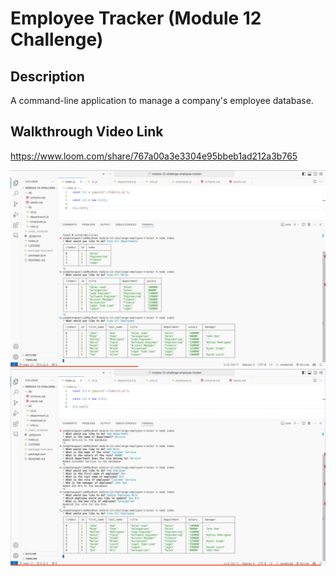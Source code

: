 # Employee Tracker (Module 12 Challenge)

## Description
A command-line application to manage a company's employee database.

## Walkthrough Video Link
https://www.loom.com/share/767a00a3e3304e95bbeb1ad212a3b765

![Screenshot Picture 1](/images/Screenshot-1.png)
![Screenshot Picture 2](/images/Screenshot-2.png)